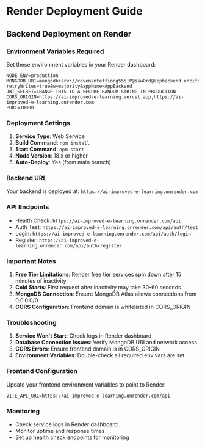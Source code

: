 # Render Deployment Guide

## Backend Deployment on Render

### Environment Variables Required

Set these environment variables in your Render dashboard:

```
NODE_ENV=production
MONGODB_URI=mongodb+srv://covenanteffiong555:P@ssw0rd@appbackend.encifsv.mongodb.net/?retryWrites=true&w=majority&appName=AppBackend
JWT_SECRET=CHANGE-THIS-TO-A-SECURE-RANDOM-STRING-IN-PRODUCTION
CORS_ORIGIN=https://ai-improved-e-learning.vercel.app,https://ai-improved-e-learning.onrender.com
PORT=10000
```

### Deployment Settings

1. **Service Type**: Web Service
2. **Build Command**: `npm install`
3. **Start Command**: `npm start`
4. **Node Version**: 18.x or higher
5. **Auto-Deploy**: Yes (from main branch)

### Backend URL

Your backend is deployed at: `https://ai-improved-e-learning.onrender.com`

### API Endpoints

- Health Check: `https://ai-improved-e-learning.onrender.com/api`
- Auth Test: `https://ai-improved-e-learning.onrender.com/api/auth/test`
- Login: `https://ai-improved-e-learning.onrender.com/api/auth/login`
- Register: `https://ai-improved-e-learning.onrender.com/api/auth/register`

### Important Notes

1. **Free Tier Limitations**: Render free tier services spin down after 15 minutes of inactivity
2. **Cold Starts**: First request after inactivity may take 30-60 seconds
3. **MongoDB Connection**: Ensure MongoDB Atlas allows connections from 0.0.0.0/0
4. **CORS Configuration**: Frontend domain is whitelisted in CORS_ORIGIN

### Troubleshooting

1. **Service Won't Start**: Check logs in Render dashboard
2. **Database Connection Issues**: Verify MongoDB URI and network access
3. **CORS Errors**: Ensure frontend domain is in CORS_ORIGIN
4. **Environment Variables**: Double-check all required env vars are set

### Frontend Configuration

Update your frontend environment variables to point to Render:

```
VITE_API_URL=https://ai-improved-e-learning.onrender.com/api
```

### Monitoring

- Check service logs in Render dashboard
- Monitor uptime and response times
- Set up health check endpoints for monitoring
